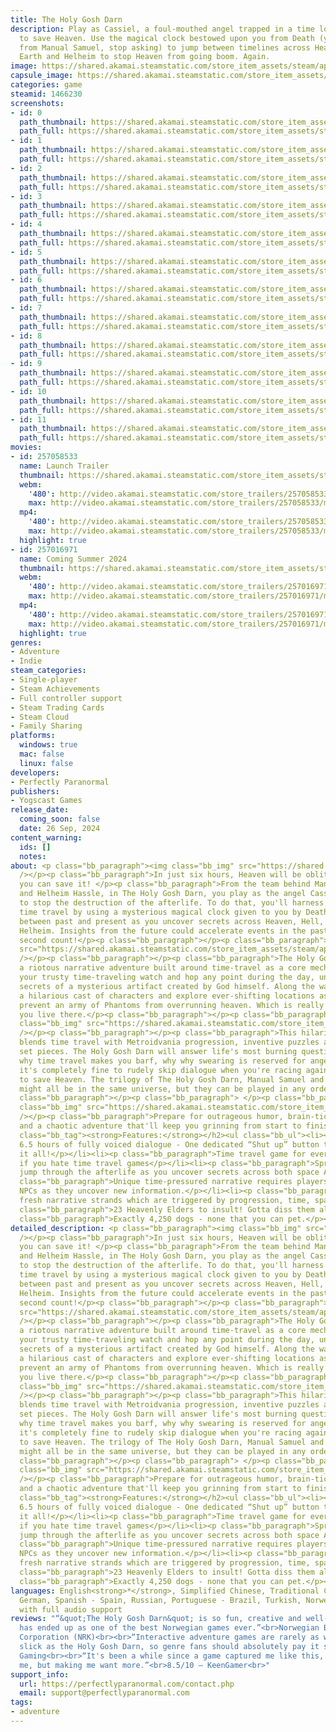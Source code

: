 ```yaml
---
title: The Holy Gosh Darn
description: Play as Cassiel, a foul-mouthed angel trapped in a time loop with a mission
  to save Heaven. Use the magical clock bestowed upon you from Death (yes, that Death,
  from Manual Samuel, stop asking) to jump between timelines across Heaven, Hell,
  Earth and Helheim to stop Heaven from going boom. Again.
image: https://shared.akamai.steamstatic.com/store_item_assets/steam/apps/1466230/header.jpg?t=1732659163
capsule_image: https://shared.akamai.steamstatic.com/store_item_assets/steam/apps/1466230/4ae8a46457c355cd85a58eb1346cd67c6e8538e8/capsule_231x87.jpg?t=1732659163
categories: game
steamid: 1466230
screenshots:
- id: 0
  path_thumbnail: https://shared.akamai.steamstatic.com/store_item_assets/steam/apps/1466230/ss_d628db8eea7026227f41109813757a68b9a11579.600x338.jpg?t=1732659163
  path_full: https://shared.akamai.steamstatic.com/store_item_assets/steam/apps/1466230/ss_d628db8eea7026227f41109813757a68b9a11579.1920x1080.jpg?t=1732659163
- id: 1
  path_thumbnail: https://shared.akamai.steamstatic.com/store_item_assets/steam/apps/1466230/ss_9ea4bd0386309878ef1046867abfba0954067278.600x338.jpg?t=1732659163
  path_full: https://shared.akamai.steamstatic.com/store_item_assets/steam/apps/1466230/ss_9ea4bd0386309878ef1046867abfba0954067278.1920x1080.jpg?t=1732659163
- id: 2
  path_thumbnail: https://shared.akamai.steamstatic.com/store_item_assets/steam/apps/1466230/ss_8e13876f3b5c09626268a7fec7ab512f07bfab28.600x338.jpg?t=1732659163
  path_full: https://shared.akamai.steamstatic.com/store_item_assets/steam/apps/1466230/ss_8e13876f3b5c09626268a7fec7ab512f07bfab28.1920x1080.jpg?t=1732659163
- id: 3
  path_thumbnail: https://shared.akamai.steamstatic.com/store_item_assets/steam/apps/1466230/ss_7e12bcf341f5d33de936ad576936fbe50851bc0d.600x338.jpg?t=1732659163
  path_full: https://shared.akamai.steamstatic.com/store_item_assets/steam/apps/1466230/ss_7e12bcf341f5d33de936ad576936fbe50851bc0d.1920x1080.jpg?t=1732659163
- id: 4
  path_thumbnail: https://shared.akamai.steamstatic.com/store_item_assets/steam/apps/1466230/ss_122e18af45c6858cffbc7ac1d31431af735dd423.600x338.jpg?t=1732659163
  path_full: https://shared.akamai.steamstatic.com/store_item_assets/steam/apps/1466230/ss_122e18af45c6858cffbc7ac1d31431af735dd423.1920x1080.jpg?t=1732659163
- id: 5
  path_thumbnail: https://shared.akamai.steamstatic.com/store_item_assets/steam/apps/1466230/ss_d4da4f4c4b9f29aaed55012506661103af884b1e.600x338.jpg?t=1732659163
  path_full: https://shared.akamai.steamstatic.com/store_item_assets/steam/apps/1466230/ss_d4da4f4c4b9f29aaed55012506661103af884b1e.1920x1080.jpg?t=1732659163
- id: 6
  path_thumbnail: https://shared.akamai.steamstatic.com/store_item_assets/steam/apps/1466230/ss_5a8608d033337ce690e898624fd95fcac24641cf.600x338.jpg?t=1732659163
  path_full: https://shared.akamai.steamstatic.com/store_item_assets/steam/apps/1466230/ss_5a8608d033337ce690e898624fd95fcac24641cf.1920x1080.jpg?t=1732659163
- id: 7
  path_thumbnail: https://shared.akamai.steamstatic.com/store_item_assets/steam/apps/1466230/ss_0a3f71107f35aef075070edb9e1be6716f43b1f1.600x338.jpg?t=1732659163
  path_full: https://shared.akamai.steamstatic.com/store_item_assets/steam/apps/1466230/ss_0a3f71107f35aef075070edb9e1be6716f43b1f1.1920x1080.jpg?t=1732659163
- id: 8
  path_thumbnail: https://shared.akamai.steamstatic.com/store_item_assets/steam/apps/1466230/ss_eb46c860c3db1d201b956b6f6edfd1e064e3a83f.600x338.jpg?t=1732659163
  path_full: https://shared.akamai.steamstatic.com/store_item_assets/steam/apps/1466230/ss_eb46c860c3db1d201b956b6f6edfd1e064e3a83f.1920x1080.jpg?t=1732659163
- id: 9
  path_thumbnail: https://shared.akamai.steamstatic.com/store_item_assets/steam/apps/1466230/ss_8ebbe5842a3cd7bfe5d04240579e4439be401cf3.600x338.jpg?t=1732659163
  path_full: https://shared.akamai.steamstatic.com/store_item_assets/steam/apps/1466230/ss_8ebbe5842a3cd7bfe5d04240579e4439be401cf3.1920x1080.jpg?t=1732659163
- id: 10
  path_thumbnail: https://shared.akamai.steamstatic.com/store_item_assets/steam/apps/1466230/ss_d722488b581f897853ceebefb30a5cd799597b6d.600x338.jpg?t=1732659163
  path_full: https://shared.akamai.steamstatic.com/store_item_assets/steam/apps/1466230/ss_d722488b581f897853ceebefb30a5cd799597b6d.1920x1080.jpg?t=1732659163
- id: 11
  path_thumbnail: https://shared.akamai.steamstatic.com/store_item_assets/steam/apps/1466230/ss_1027424efa4554676b34ba2c05f1d08bced566e6.600x338.jpg?t=1732659163
  path_full: https://shared.akamai.steamstatic.com/store_item_assets/steam/apps/1466230/ss_1027424efa4554676b34ba2c05f1d08bced566e6.1920x1080.jpg?t=1732659163
movies:
- id: 257058533
  name: Launch Trailer
  thumbnail: https://shared.akamai.steamstatic.com/store_item_assets/steam/apps/257058533/4731de18c1be6584cf160e8862e22b2ed9f40671/movie_600x337.jpg?t=1727359222
  webm:
    '480': http://video.akamai.steamstatic.com/store_trailers/257058533/movie480_vp9.webm?t=1727359222
    max: http://video.akamai.steamstatic.com/store_trailers/257058533/movie_max_vp9.webm?t=1727359222
  mp4:
    '480': http://video.akamai.steamstatic.com/store_trailers/257058533/movie480.mp4?t=1727359222
    max: http://video.akamai.steamstatic.com/store_trailers/257058533/movie_max.mp4?t=1727359222
  highlight: true
- id: 257016971
  name: Coming Summer 2024
  thumbnail: https://shared.akamai.steamstatic.com/store_item_assets/steam/apps/257016971/movie.293x165.jpg?t=1713447401
  webm:
    '480': http://video.akamai.steamstatic.com/store_trailers/257016971/movie480_vp9.webm?t=1713447401
    max: http://video.akamai.steamstatic.com/store_trailers/257016971/movie_max_vp9.webm?t=1713447401
  mp4:
    '480': http://video.akamai.steamstatic.com/store_trailers/257016971/movie480.mp4?t=1713447401
    max: http://video.akamai.steamstatic.com/store_trailers/257016971/movie_max.mp4?t=1713447401
  highlight: true
genres:
- Adventure
- Indie
steam_categories:
- Single-player
- Steam Achievements
- Full controller support
- Steam Trading Cards
- Steam Cloud
- Family Sharing
platforms:
  windows: true
  mac: false
  linux: false
developers:
- Perfectly Paranormal
publishers:
- Yogscast Games
release_date:
  coming_soon: false
  date: 26 Sep, 2024
content_warning:
  ids: []
  notes:
about: <p class="bb_paragraph"><img class="bb_img" src="https://shared.akamai.steamstatic.com/store_item_assets/steam/apps/1466230/extras/faulmouth_cassiel_murial.png?t=1732659163"
  /></p><p class="bb_paragraph">In just six hours, Heaven will be obliterated—unless
  you can save it! </p><p class="bb_paragraph">From the team behind Manual Samuel
  and Helheim Hassle, in The Holy Gosh Darn, you play as the angel Cassiel on a mission
  to stop the destruction of the afterlife. To do that, you'll harness the power of
  time travel by using a mysterious magical clock given to you by Death. Jump freely
  between past and present as you uncover secrets across Heaven, Hell, Earth, and
  Helheim. Insights from the future could accelerate events in the past, so make every
  second count!</p><p class="bb_paragraph"></p><p class="bb_paragraph"><img class="bb_img"
  src="https://shared.akamai.steamstatic.com/store_item_assets/steam/apps/1466230/extras/en_StoreGifs_2.gif?t=1732659163"
  /></p><p class="bb_paragraph"></p><p class="bb_paragraph">The Holy Gosh Darn is
  a riotous narrative adventure built around time-travel as a core mechanic. Wield
  your trusty time-traveling watch and hop any point during the day, uncovering the
  secrets of a mysterious artifact created by God himself. Along the way, you'll meet
  a hilarious cast of characters and explore ever-shifting locations as you try to
  prevent an army of Phantoms from overrunning heaven. Which is really annoying, because
  you live there.</p><p class="bb_paragraph"></p><p class="bb_paragraph"></p><p class="bb_paragraph"><img
  class="bb_img" src="https://shared.akamai.steamstatic.com/store_item_assets/steam/apps/1466230/extras/en_StoreGifs_1.gif?t=1732659163"
  /></p><p class="bb_paragraph"></p><p class="bb_paragraph">This hilarious action-adventure
  blends time travel with Metroidvania progression, inventive puzzles and over-the-top
  set pieces. The Holy Gosh Darn will answer life's most burning questions - like
  why time travel makes you barf, why why swearing is reserved for angels, and why
  it's completely fine to rudely skip dialogue when you're racing against the clock
  to save Heaven. The trilogy of The Holy Gosh Darn, Manual Samuel and Helheim Hassle
  might all be in the same universe, but they can be played in any order you like!</p><p
  class="bb_paragraph"></p><p class="bb_paragraph"> </p><p class="bb_paragraph"><img
  class="bb_img" src="https://shared.akamai.steamstatic.com/store_item_assets/steam/apps/1466230/extras/en_StoreGifPairs_4.gif?t=1732659163"
  /></p><p class="bb_paragraph">Prepare for outrageous humor, brain-tickling puzzles,
  and a chaotic adventure that'll keep you grinning from start to finish!</p><p class="bb_paragraph"></p><h2
  class="bb_tag"><strong>Features:</strong></h2><ul class="bb_ul"><li><p class="bb_paragraph">Over
  6.5 hours of fully voiced dialogue - One dedicated “Shut up” button that can skip
  it all!</p></li><li><p class="bb_paragraph">Time travel game for everyone, even
  if you hate time travel games</p></li><li><p class="bb_paragraph">Sprint, dash and
  jump through the afterlife as you uncover secrets across both space AND time!</p></li><li><p
  class="bb_paragraph">Unique time-pressured narrative requires players to hurry along
  NPCs as they uncover new information.</p></li><li><p class="bb_paragraph">Uncover
  fresh narrative strands which are triggered by progression, time, space and logic.</p></li><li><p
  class="bb_paragraph">23 Heavenly Elders to insult! Gotta diss them all!</p></li><li><p
  class="bb_paragraph">Exactly 4,250 dogs - none that you can pet.</p></li></ul>
detailed_description: <p class="bb_paragraph"><img class="bb_img" src="https://shared.akamai.steamstatic.com/store_item_assets/steam/apps/1466230/extras/faulmouth_cassiel_murial.png?t=1732659163"
  /></p><p class="bb_paragraph">In just six hours, Heaven will be obliterated—unless
  you can save it! </p><p class="bb_paragraph">From the team behind Manual Samuel
  and Helheim Hassle, in The Holy Gosh Darn, you play as the angel Cassiel on a mission
  to stop the destruction of the afterlife. To do that, you'll harness the power of
  time travel by using a mysterious magical clock given to you by Death. Jump freely
  between past and present as you uncover secrets across Heaven, Hell, Earth, and
  Helheim. Insights from the future could accelerate events in the past, so make every
  second count!</p><p class="bb_paragraph"></p><p class="bb_paragraph"><img class="bb_img"
  src="https://shared.akamai.steamstatic.com/store_item_assets/steam/apps/1466230/extras/en_StoreGifs_2.gif?t=1732659163"
  /></p><p class="bb_paragraph"></p><p class="bb_paragraph">The Holy Gosh Darn is
  a riotous narrative adventure built around time-travel as a core mechanic. Wield
  your trusty time-traveling watch and hop any point during the day, uncovering the
  secrets of a mysterious artifact created by God himself. Along the way, you'll meet
  a hilarious cast of characters and explore ever-shifting locations as you try to
  prevent an army of Phantoms from overrunning heaven. Which is really annoying, because
  you live there.</p><p class="bb_paragraph"></p><p class="bb_paragraph"></p><p class="bb_paragraph"><img
  class="bb_img" src="https://shared.akamai.steamstatic.com/store_item_assets/steam/apps/1466230/extras/en_StoreGifs_1.gif?t=1732659163"
  /></p><p class="bb_paragraph"></p><p class="bb_paragraph">This hilarious action-adventure
  blends time travel with Metroidvania progression, inventive puzzles and over-the-top
  set pieces. The Holy Gosh Darn will answer life's most burning questions - like
  why time travel makes you barf, why why swearing is reserved for angels, and why
  it's completely fine to rudely skip dialogue when you're racing against the clock
  to save Heaven. The trilogy of The Holy Gosh Darn, Manual Samuel and Helheim Hassle
  might all be in the same universe, but they can be played in any order you like!</p><p
  class="bb_paragraph"></p><p class="bb_paragraph"> </p><p class="bb_paragraph"><img
  class="bb_img" src="https://shared.akamai.steamstatic.com/store_item_assets/steam/apps/1466230/extras/en_StoreGifPairs_4.gif?t=1732659163"
  /></p><p class="bb_paragraph">Prepare for outrageous humor, brain-tickling puzzles,
  and a chaotic adventure that'll keep you grinning from start to finish!</p><p class="bb_paragraph"></p><h2
  class="bb_tag"><strong>Features:</strong></h2><ul class="bb_ul"><li><p class="bb_paragraph">Over
  6.5 hours of fully voiced dialogue - One dedicated “Shut up” button that can skip
  it all!</p></li><li><p class="bb_paragraph">Time travel game for everyone, even
  if you hate time travel games</p></li><li><p class="bb_paragraph">Sprint, dash and
  jump through the afterlife as you uncover secrets across both space AND time!</p></li><li><p
  class="bb_paragraph">Unique time-pressured narrative requires players to hurry along
  NPCs as they uncover new information.</p></li><li><p class="bb_paragraph">Uncover
  fresh narrative strands which are triggered by progression, time, space and logic.</p></li><li><p
  class="bb_paragraph">23 Heavenly Elders to insult! Gotta diss them all!</p></li><li><p
  class="bb_paragraph">Exactly 4,250 dogs - none that you can pet.</p></li></ul>
languages: English<strong>*</strong>, Simplified Chinese, Traditional Chinese, French,
  German, Spanish - Spain, Russian, Portuguese - Brazil, Turkish, Norwegian<br><strong>*</strong>languages
  with full audio support
reviews: "“&quot;The Holy Gosh Darn&quot; is so fun, creative and well-made that it
  has ended up as one of the best Norwegian games ever.”<br>Norwegian Broadcasting
  Corporation (NRK)<br><br>“Interactive adventure games are rarely as witty or as
  slick as the Holy Gosh Darn, so genre fans should absolutely pay it some attention.”<br>Mirror
  Gaming<br><br>“It's been a while since a game captured me like this, not only engaging
  me, but making me want more.”<br>8.5/10 – KeenGamer<br>"
support_info:
  url: https://perfectlyparanormal.com/contact.php
  email: support@perfectlyparanormal.com
tags:
- adventure
---
```



